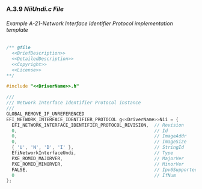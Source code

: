 <!--- @file
  A.3.9 _NiiUndi.c File_

  Copyright (c) 2012-2018, Intel Corporation. All rights reserved.<BR>

  Redistribution and use in source (original document form) and 'compiled'
  forms (converted to PDF, epub, HTML and other formats) with or without
  modification, are permitted provided that the following conditions are met:

  1) Redistributions of source code (original document form) must retain the
     above copyright notice, this list of conditions and the following
     disclaimer as the first lines of this file unmodified.

  2) Redistributions in compiled form (transformed to other DTDs, converted to
     PDF, epub, HTML and other formats) must reproduce the above copyright
     notice, this list of conditions and the following disclaimer in the
     documentation and/or other materials provided with the distribution.

  THIS DOCUMENTATION IS PROVIDED BY TIANOCORE PROJECT "AS IS" AND ANY EXPRESS OR
  IMPLIED WARRANTIES, INCLUDING, BUT NOT LIMITED TO, THE IMPLIED WARRANTIES OF
  MERCHANTABILITY AND FITNESS FOR A PARTICULAR PURPOSE ARE DISCLAIMED. IN NO
  EVENT SHALL TIANOCORE PROJECT  BE LIABLE FOR ANY DIRECT, INDIRECT, INCIDENTAL,
  SPECIAL, EXEMPLARY, OR CONSEQUENTIAL DAMAGES (INCLUDING, BUT NOT LIMITED TO,
  PROCUREMENT OF SUBSTITUTE GOODS OR SERVICES; LOSS OF USE, DATA, OR PROFITS;
  OR BUSINESS INTERRUPTION) HOWEVER CAUSED AND ON ANY THEORY OF LIABILITY,
  WHETHER IN CONTRACT, STRICT LIABILITY, OR TORT (INCLUDING NEGLIGENCE OR
  OTHERWISE) ARISING IN ANY WAY OUT OF THE USE OF THIS DOCUMENTATION, EVEN IF
  ADVISED OF THE POSSIBILITY OF SUCH DAMAGE.

-->

### A.3.9 _NiiUndi.c File_

###### Example A-21-Network Interface Identifier Protocol implementation template

```c
/** @file
  <<BriefDescription>>
  <<DetailedDescription>>
  <<Copyright>>
  <<License>>
**/

#include "<<DriverName>>.h"

///
/// Network Interface Identifier Protocol instance
///
GLOBAL_REMOVE_IF_UNREFERENCED
EFI_NETWORK_INTERFACE_IDENTIFIER_PROTOCOL g<<DriverName>>Nii = {
  EFI_NETWORK_INTERFACE_IDENTIFIER_PROTOCOL_REVISION,  // Revision
  0,                                                   // Id
  0,                                                   // ImageAddr
  0,                                                   // ImageSize
  { 'U', 'N', 'D', 'I' },                              // StringId
  EfiNetworkInterfaceUndi,                             // Type
  PXE_ROMID_MAJORVER,                                  // MajorVer
  PXE_ROMID_MINORVER,                                  // MinorVer
  FALSE,                                               // Ipv6Supported
  0                                                    // IfNum 
};
```
